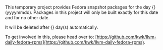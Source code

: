 This temporary project provides Fedora snapshot packages for the day {} (yyyymmdd). Packages in this project will only be built exactly for this date and for no other date.

It will be deleted after {} day(s) automatically.

To get involved in this, please head over to: [https://github.com/kwk/llvm-daily-fedora-rpms](https://github.com/kwk/llvm-daily-fedora-rpms).